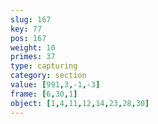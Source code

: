 ```yaml
---
slug: 167
key: 77
pos: 167
weight: 10
primes: 37
type: capturing
category: section
value: [991,3,-1,-3]
frame: [6,30,1]
object: [1,4,11,12,14,23,28,30]
---
```

